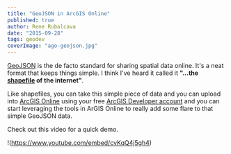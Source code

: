 ```yaml
---
title: "GeoJSON in ArcGIS Online"
published: true
author: Rene Rubalcava
date: "2015-09-28"
tags: geodev
coverImage: "ago-geojson.jpg"
---
```


[GeoJSON](http://geojson.org/) is the de facto standard for sharing spatial data online. It's a neat format that keeps things simple. I think I've heard it called it **"...the [shapefile](https://en.wikipedia.org/wiki/Shapefile) of the internet"**.

Like shapefiles, you can take this simple piece of data and you can upload into [ArcGIS Online](http://www.arcgis.com/features/) using your free [ArcGIS Developer account](https://developers.arcgis.com/en/) and you can start leveraging the tools in ArGIS Online to really add some flare to that simple GeoJSON data.

Check out this video for a quick demo.

!(https://www.youtube.com/embed/cvKqQ4j5gh4)
